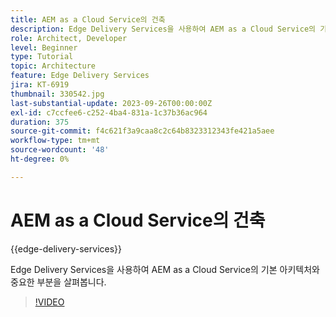 ```yaml
---
title: AEM as a Cloud Service의 건축
description: Edge Delivery Services을 사용하여 AEM as a Cloud Service의 기본 아키텍처와 중요한 부분을 살펴봅니다.
role: Architect, Developer
level: Beginner
type: Tutorial
topic: Architecture
feature: Edge Delivery Services
jira: KT-6919
thumbnail: 330542.jpg
last-substantial-update: 2023-09-26T00:00:00Z
exl-id: c7ccfee6-c252-4ba4-831a-1c37b36ac964
duration: 375
source-git-commit: f4c621f3a9caa8c2c64b8323312343fe421a5aee
workflow-type: tm+mt
source-wordcount: '48'
ht-degree: 0%

---
```


# AEM as a Cloud Service의 건축

{{edge-delivery-services}}

Edge Delivery Services을 사용하여 AEM as a Cloud Service의 기본 아키텍처와 중요한 부분을 살펴봅니다.

>[!VIDEO](https://video.tv.adobe.com/v/330542?quality=12&learn=on)
